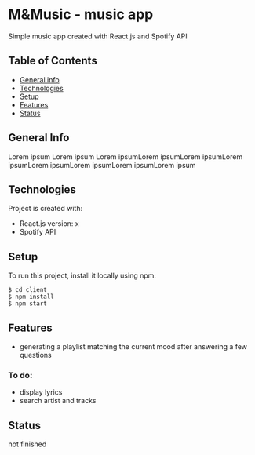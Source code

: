 # M&Music - music app
Simple music app created with React.js and Spotify API

## Table of Contents
* [General info](#general-info)
* [Technologies](#technologies)
* [Setup](#setup)
* [Features](#features)
* [Status](#status)

## General Info
Lorem ipsum Lorem ipsum Lorem ipsumLorem ipsumLorem ipsumLorem ipsumLorem ipsumLorem ipsumLorem ipsumLorem ipsum

## Technologies
Project is created with:
* React.js version: x
* Spotify API

## Setup
To run this project, install it locally using npm:

```
$ cd client
$ npm install
$ npm start
```

## Features
* generating a playlist matching the current mood after answering a few questions

### To do: 
* display lyrics
* search artist and tracks

## Status
not finished
